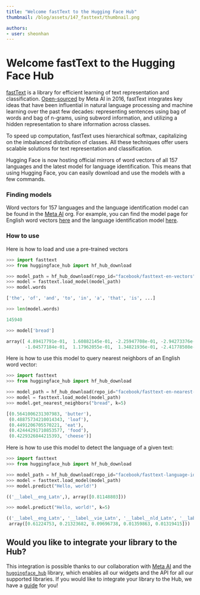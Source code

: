 ```yaml
---
title: "Welcome fastText to the Hugging Face Hub"
thumbnail: /blog/assets/147_fasttext/thumbnail.png

authors:
- user: sheonhan
---
```


# Welcome fastText to the Hugging Face Hub

<!-- {blog_metadata} -->
<!-- {authors} -->

[fastText](https://fasttext.cc/) is a library for efficient learning of text representation and classification. [Open-sourced](https://fasttext.cc/blog/2016/08/18/blog-post.html) by Meta AI in 2016, fastText integrates key ideas that have been influential in natural language processing and machine learning over the past few decades: representing sentences using bag of words and bag of n-grams, using subword information, and utilizing a hidden representation to share information across classes. 

To speed up computation, fastText uses hierarchical softmax, capitalizing on the imbalanced distribution of classes. All these techniques offer users scalable solutions for text representation and classification.

Hugging Face is now hosting official mirrors of word vectors of all 157 languages and the latest model for language identification. This means that using Hugging Face, you can easily download and use the models with a few commands. 

### Finding models

Word vectors for 157 languages and the language identification model can be found in the [Meta AI](https://huggingface.co/facebook) org. For example, you can find the model page for English word vectors [here](https://huggingface.co/facebook/fasttext-en-vectors) and the language identification model [here](https://huggingface.co/facebook/fasttext-language-identification).


### How to use

Here is how to load and use a pre-trained vectors

```python
>>> import fasttext
>>> from huggingface_hub import hf_hub_download

>>> model_path = hf_hub_download(repo_id="facebook/fasttext-en-vectors", filename="model.bin")
>>> model = fasttext.load_model(model_path)
>>> model.words

['the', 'of', 'and', 'to', 'in', 'a', 'that', 'is', ...]

>>> len(model.words)

145940

>>> model['bread']

array([ 4.89417791e-01,  1.60882145e-01, -2.25947708e-01, -2.94273376e-01,
       -1.04577184e-01,  1.17962055e-01,  1.34821936e-01, -2.41778508e-01, ...])
```

Here is how to use this model to query nearest neighbors of an English word vector:

```python
>>> import fasttext
>>> from huggingface_hub import hf_hub_download

>>> model_path = hf_hub_download(repo_id="facebook/fasttext-en-nearest-neighbors", filename="model.bin")
>>> model = fasttext.load_model(model_path)
>>> model.get_nearest_neighbors("bread", k=5)

[(0.5641006231307983, 'butter'), 
 (0.48875734210014343, 'loaf'), 
 (0.4491206705570221, 'eat'), 
 (0.42444291710853577, 'food'), 
 (0.4229326844215393, 'cheese')]
```

Here is how to use this model to detect the language of a given text:

```python
>>> import fasttext
>>> from huggingface_hub import hf_hub_download

>>> model_path = hf_hub_download(repo_id="facebook/fasttext-language-identification", filename="model.bin")
>>> model = fasttext.load_model(model_path)
>>> model.predict("Hello, world!")

(('__label__eng_Latn',), array([0.81148803]))

>>> model.predict("Hello, world!", k=5)

(('__label__eng_Latn', '__label__vie_Latn', '__label__nld_Latn', '__label__pol_Latn', '__label__deu_Latn'), 
 array([0.61224753, 0.21323682, 0.09696738, 0.01359863, 0.01319415]))
```

## Would you like to integrate your library to the Hub?

This integration is possible thanks to our collaboration with [Meta AI](https://ai.facebook.com/) and the [`huggingface_hub`](https://github.com/huggingface/huggingface_hub) library, which enables all our widgets and the API for all our supported libraries. If you would like to integrate your library to the Hub, we have a [guide](https://huggingface.co/docs/hub/models-adding-libraries) for you!
